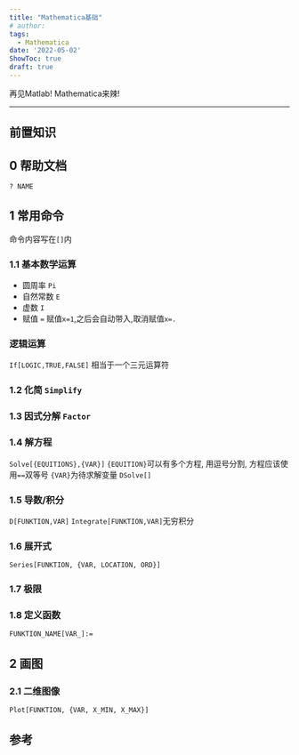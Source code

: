 ```yaml
---
title: "Mathematica基础"
# author: 
tags:
  - Mathematica
date: '2022-05-02'
ShowToc: true
draft: true
---
```

再见Matlab! Mathematica来辣! 
<!--more-->

---

## 前置知识
## 0 帮助文档
`? NAME`
## 1 常用命令
命令内容写在`[]`内
### 1.1 基本数学运算
- 圆周率 `Pi`
- 自然常数 `E`
- 虚数 `I`
- 赋值 `=`
	赋值`x=1`,之后会自动带入,取消赋值`x=.`
### 逻辑运算
`If[LOGIC,TRUE,FALSE]` 相当于一个三元运算符
### 1.2 化简 `Simplify`
### 1.3 因式分解 `Factor`
### 1.4 解方程
`Solve[{EQUITIONS},{VAR}]`
`{EQUITION}`可以有多个方程, 用逗号分割, 方程应该使用`==`双等号
`{VAR}`为待求解变量
`DSolve[]`
### 1.5 导数/积分
`D[FUNKTION,VAR]`
`Integrate[FUNKTION,VAR]`无穷积分
### 1.6 展开式
`Series[FUNKTION, {VAR, LOCATION, ORD}]`
### 1.7 极限
### 1.8 定义函数
`FUNKTION_NAME[VAR_]:=`
## 2 画图
### 2.1 二维图像
`Plot[FUNKTION, {VAR, X_MIN, X_MAX}]`

## 参考